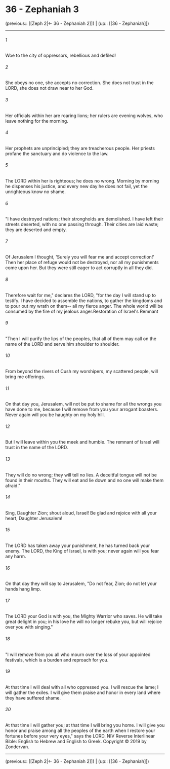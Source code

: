 # 36 - Zephaniah 3

(previous:: [[Zeph 2|← 36 - Zephaniah 2]]) | (up:: [[36 - Zephaniah]])

***


###### 1 
Woe to the city of oppressors, rebellious and defiled! 

###### 2 
She obeys no one, she accepts no correction. She does not trust in the LORD, she does not draw near to her God. 

###### 3 
Her officials within her are roaring lions; her rulers are evening wolves, who leave nothing for the morning. 

###### 4 
Her prophets are unprincipled; they are treacherous people. Her priests profane the sanctuary and do violence to the law. 

###### 5 
The LORD within her is righteous; he does no wrong. Morning by morning he dispenses his justice, and every new day he does not fail, yet the unrighteous know no shame. 

###### 6 
"I have destroyed nations; their strongholds are demolished. I have left their streets deserted, with no one passing through. Their cities are laid waste; they are deserted and empty. 

###### 7 
Of Jerusalem I thought, 'Surely you will fear me and accept correction!' Then her place of refuge would not be destroyed, nor all my punishments come upon her. But they were still eager to act corruptly in all they did. 

###### 8 
Therefore wait for me," declares the LORD, "for the day I will stand up to testify. I have decided to assemble the nations, to gather the kingdoms and to pour out my wrath on them-- all my fierce anger. The whole world will be consumed by the fire of my jealous anger.Restoration of Israel's Remnant 

###### 9 
"Then I will purify the lips of the peoples, that all of them may call on the name of the LORD and serve him shoulder to shoulder. 

###### 10 
From beyond the rivers of Cush my worshipers, my scattered people, will bring me offerings. 

###### 11 
On that day you, Jerusalem, will not be put to shame for all the wrongs you have done to me, because I will remove from you your arrogant boasters. Never again will you be haughty on my holy hill. 

###### 12 
But I will leave within you the meek and humble. The remnant of Israel will trust in the name of the LORD. 

###### 13 
They will do no wrong; they will tell no lies. A deceitful tongue will not be found in their mouths. They will eat and lie down and no one will make them afraid." 

###### 14 
Sing, Daughter Zion; shout aloud, Israel! Be glad and rejoice with all your heart, Daughter Jerusalem! 

###### 15 
The LORD has taken away your punishment, he has turned back your enemy. The LORD, the King of Israel, is with you; never again will you fear any harm. 

###### 16 
On that day they will say to Jerusalem, "Do not fear, Zion; do not let your hands hang limp. 

###### 17 
The LORD your God is with you, the Mighty Warrior who saves. He will take great delight in you; in his love he will no longer rebuke you, but will rejoice over you with singing." 

###### 18 
"I will remove from you all who mourn over the loss of your appointed festivals, which is a burden and reproach for you. 

###### 19 
At that time I will deal with all who oppressed you. I will rescue the lame; I will gather the exiles. I will give them praise and honor in every land where they have suffered shame. 

###### 20 
At that time I will gather you; at that time I will bring you home. I will give you honor and praise among all the peoples of the earth when I restore your fortunes before your very eyes," says the LORD. NIV Reverse Interlinear Bible: English to Hebrew and English to Greek. Copyright © 2019 by Zondervan.

***

(previous:: [[Zeph 2|← 36 - Zephaniah 2]]) | (up:: [[36 - Zephaniah]])
